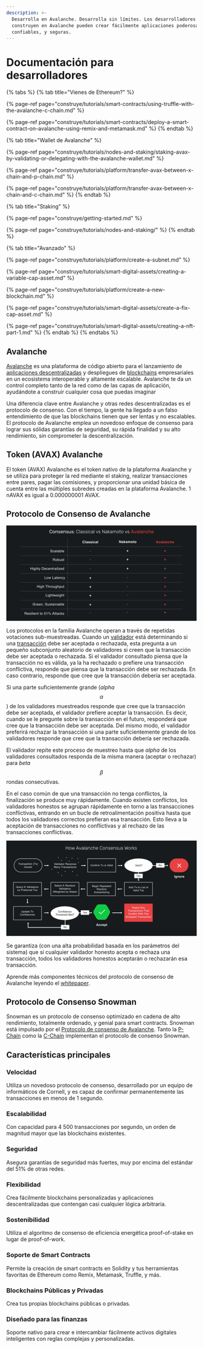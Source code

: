 ```yaml
---
description: >-
  Desarrolla en Avalanche. Desarrolla sin límites. Los desarrolladores que
  construyen en Avalanche pueden crear fácilmente aplicaciones poderosas,
  confiables, y seguras.
---
```


# Documentación para desarrolladores

{% tabs %}
{% tab title="Vienes de Ethereum?" %}


{% page-ref page="construye/tutorials/smart-contracts/using-truffle-with-the-avalanche-c-chain.md" %}

{% page-ref page="construye/tutorials/smart-contracts/deploy-a-smart-contract-on-avalanche-using-remix-and-metamask.md" %}
{% endtab %}

{% tab title="Wallet de Avalanche" %}


{% page-ref page="construye/tutorials/nodes-and-staking/staking-avax-by-validating-or-delegating-with-the-avalanche-wallet.md" %}

{% page-ref page="construye/tutorials/platform/transfer-avax-between-x-chain-and-p-chain.md" %}

{% page-ref page="construye/tutorials/platform/transfer-avax-between-x-chain-and-c-chain.md" %}
{% endtab %}

{% tab title="Staking" %}


{% page-ref page="construye/getting-started.md" %}

{% page-ref page="construye/tutorials/nodes-and-staking/" %}
{% endtab %}

{% tab title="Avanzado" %}


{% page-ref page="construye/tutorials/platform/create-a-subnet.md" %}

{% page-ref page="construye/tutorials/smart-digital-assets/creating-a-variable-cap-asset.md" %}

{% page-ref page="construye/tutorials/platform/create-a-new-blockchain.md" %}

{% page-ref page="construye/tutorials/smart-digital-assets/create-a-fix-cap-asset.md" %}

{% page-ref page="construye/tutorials/smart-digital-assets/creating-a-nft-part-1.md" %}
{% endtab %}
{% endtabs %}



## Avalanche

[Avalanche](https://avax.network) es una plataforma de código abierto para el lanzamiento de [aplicaciones descentralizadas](https://support.avalabs.org/en/articles/4587146-what-is-a-decentralized-application-dapp) y despliegues de [blockchains](http://support.avalabs.org/en/articles/4064677-what-is-a-blockchain) empresariales en un ecosistema interoperable y altamente escalable. Avalanche te da un control completo tanto de la red como de las capas de aplicación, ayudándote a construir cualquier cosa que puedas imaginar

Una diferencia clave entre Avalanche y otras redes descentralizadas es el protocolo de consenso. Con el tiempo, la gente ha llegado a un falso entendimiento de que las blockchains tienen que ser lentas y no escalables. El protocolo de Avalanche emplea un novedoso enfoque de consenso para lograr sus sólidas garantías de seguridad, su rápida finalidad y su alto rendimiento, sin comprometer la descentralización.

## Token \(AVAX\) Avalanche

El token \(AVAX\) Avalanche es el token nativo de la plataforma Avalanche y se utiliza para proteger la red mediante el staking, realizar transacciones entre pares, pagar las comisiones, y proporcionar una unidad básica de cuenta entre las múltiples subredes creadas en la plataforma Avalanche. 1 nAVAX es igual a 0.000000001 AVAX.

## Protocolo de Consenso de Avalanche

![Comparaci&#xF3;n de consenso](.gitbook/assets/consensus-comparison.png)

Los protocolos en la familia Avalanche operan a través de repetidas votaciones sub-muestreadas. Cuando un [validador](http://support.avalabs.org/en/articles/4064704-what-is-a-blockchain-validator) está determinando si una [transacción](http://support.avalabs.org/en/articles/4587384-what-is-a-transaction) debe ser aceptada o rechazada, esta pregunta a un pequeño subconjunto aleatorio de validadores si creen que la transacción debe ser aceptada o rechazada. Si el validador consultado piensa que la transacción no es válida, ya la ha rechazado o prefiere una transacción conflictiva, responde que piensa que la transacción debe ser rechazada. En caso contrario, responde que cree que la transacción debería ser aceptada.

Si una parte suficientemente grande \(_alpha_ $$α$$\) de los validadores muestreados responde que cree que la transacción debe ser aceptada, el validador prefiere aceptar la transacción. Es decir, cuando se le pregunte sobre la transacción en el futuro, responderá que cree que la transacción debe ser aceptada. Del mismo modo, el validador preferirá rechazar la transacción si una parte suficientemente grande de los validadores responde que cree que la transacción debería ser rechazada.

El validador repite este proceso de muestreo hasta que _alpha_ de los validadores consultados responda de la misma manera \(aceptar o rechazar\) para _beta_ $$β$$ rondas consecutivas.

En el caso común de que una transacción no tenga conflictos, la finalización se produce muy rápidamente. Cuando existen conflictos, los validadores honestos se agrupan rápidamente en torno a las transacciones conflictivas, entrando en un bucle de retroalimentación positiva hasta que todos los validadores correctos prefieran esa transacción. Esto lleva a la aceptación de transacciones no conflictivas y al rechazo de las transacciones conflictivas.

![C&#xF3;mo funciona el consenso de Avalanche](.gitbook/assets/howavalancheconsensusworks.png)

Se garantiza \(con una alta probabilidad basada en los parámetros del sistema\) que si cualquier validador honesto acepta o rechaza una transacción, todos los validadores honestos aceptarán o rechazarán esa transacción.

Aprende más componentes técnicos del protocolo de consenso de Avalanche leyendo el [whitepaper](https://arxiv.org/pdf/1906.08936.pdf).

## Protocolo de Consenso Snowman

Snowman es un protocolo de consenso optimizado en cadena de alto rendimiento, totalmente ordenado, y genial para smart contracts. Snowman está impulsado por el [Protocolo de consenso de Avalanche](./#avalanche-consensus-protocol). Tanto la [P-Chain](aprende/platform-overview/#platform-chain-p-chain) como la [C-Chain](aprende/platform-overview/#contract-chain-c-chain) implementan el protocolo de consenso Snowman.

## Características principales

### Velocidad

Utiliza un novedoso protocolo de consenso, desarrollado por un equipo de informáticos de Cornell, y es capaz de confirmar permanentemente las transacciones en menos de 1 segundo.

### Escalabilidad

Con capacidad para 4 500 transacciones por segundo, un orden de magnitud mayor que las blockchains existentes.

### Seguridad

Asegura garantías de seguridad más fuertes, muy por encima del estándar del 51% de otras redes.

### Flexibilidad

Crea fácilmente blockchains personalizadas y aplicaciones descentralizadas que contengan casi cualquier lógica arbitraria.

### Sostenibilidad

Utiliza el algoritmo de consenso de eficiencia energética proof-of-stake en lugar de proof-of-work.

### Soporte de Smart Contracts

Permite la creación de smart contracts en Solidity y tus herramientas favoritas de Ethereum como Remix, Metamask, Truffle, y más.

### Blockchains Públicas y Privadas

Crea tus propias blockchains públicas o privadas.

### Diseñado para las finanzas

Soporte nativo para crear e intercambiar fácilmente activos digitales inteligentes con reglas complejas y personalizadas. 

